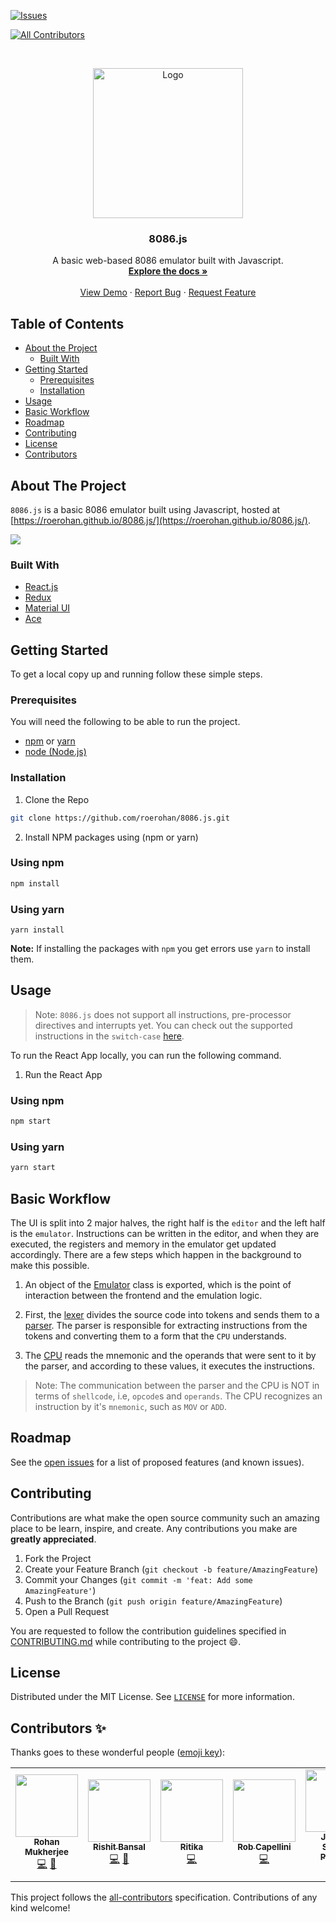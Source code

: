 [![Issues][issues-shield]][issues-url]
<!-- ALL-CONTRIBUTORS-BADGE:START - Do not remove or modify this section -->
[![All Contributors](https://img.shields.io/badge/all_contributors-6-orange.svg?style=flat-square)](#contributors-)
<!-- ALL-CONTRIBUTORS-BADGE:END -->

<!-- PROJECT LOGO -->
<br />
<p align="center">
  <a href="https://github.com/roerohan/8086.js">
    <img src="https://roerohan.github.io/8086.js/8086.svg" alt="Logo" width="240">
  </a> 

  <h3 align="center">8086.js</h3>

  <p align="center">
    A basic web-based 8086 emulator built with Javascript.
    <br />
    <a href="https://github.com/roerohan/8086.js"><strong>Explore the docs »</strong></a>
    <br />
    <br />
    <a href="https://github.com/roerohan/8086.js">View Demo</a>
    ·
    <a href="https://github.com/roerohan/8086.js/issues">Report Bug</a>
    ·
    <a href="https://github.com/roerohan/8086.js/issues">Request Feature</a>
  </p>
</p>



<!-- TABLE OF CONTENTS -->
## Table of Contents

* [About the Project](#about-the-project)
  * [Built With](#built-with)
* [Getting Started](#getting-started)
  * [Prerequisites](#prerequisites)
  * [Installation](#installation)
* [Usage](#usage)
* [Basic Workflow](#basic-workflow)
* [Roadmap](#roadmap)
* [Contributing](#contributing)
* [License](#license)
* [Contributors](#contributors-)



<!-- ABOUT THE PROJECT -->
## About The Project


`8086.js` is a basic 8086 emulator built using Javascript, hosted at [https://roerohan.github.io/8086.js/](https://roerohan.github.io/8086.js/).

<img src="./public/8086.js-hosted.png" />

### Built With

* [React.js](https://arkdownreactjs.org/docs/getting-started.html)
* [Redux](https://redux.js.org/tutorials/essentials/part-1-overview-concepts)
* [Material UI](https://material-ui.com/getting-started/usage/)
* [Ace](https://github.com/ajaxorg/ace)



<!-- GETTING STARTED -->
## Getting Started

To get a local copy up and running follow these simple steps.

### Prerequisites

You will need the following to be able to run the project.

* [npm](https://www.npmjs.com/) or [yarn](https://yarnpkg.com/)
* [node (Node.js)](https://nodejs.org)



### Installation
 
1. Clone the Repo

```sh
git clone https://github.com/roerohan/8086.js.git
```

2. Install NPM packages using (npm or yarn)

### Using npm

```sh
npm install
```

### Using yarn

```
yarn install
```

**Note:** If installing the packages with `npm` you get errors use `yarn` to install them.



<!-- USAGE EXAMPLES -->
## Usage

> Note: `8086.js` does not support all instructions, pre-processor directives and interrupts yet. You can check out the supported instructions in the `switch-case` [here](./src/emulator/cpu/core.js).

To run the React App locally, you can run the following command.

1. Run the React App

### Using npm

```sh
npm start
```

### Using yarn

```sh
yarn start
```

## Basic Workflow

The UI is split into 2 major halves, the right half is the `editor` and the left half is the `emulator`. Instructions can be written in the editor, and when they are executed, the registers and memory in the emulator get updated accordingly. There are a few steps which happen in the background to make this possible.

1. An object of the [Emulator](./src/emulator/emulator.js) class is exported, which is the point of interaction between the frontend and the emulation logic.

2. First, the [lexer](./src/emulator/parser/lexer.js) divides the source code into tokens and sends them to a [parser](./src/emulator/parser/parser.js). The parser is responsible for extracting instructions from the tokens and converting them to a form that the `CPU` understands.

3. The [CPU](./src/emulator/cpu/core.js) reads the mnemonic and the operands that were sent to it by the parser, and according to these values, it executes the instructions.

> Note: The communication between the parser and the CPU is NOT in terms of `shellcode`, i.e, `opcode`s and `operands`. The CPU recognizes an instruction by it's `mnemonic`, such as `MOV` or `ADD`. 


<!-- _For more examples, please refer to the [Documentation](https://example.com)_ -->



<!-- ROADMAP -->
## Roadmap

See the [open issues](https://github.com/roerohan/8086.js/issues) for a list of proposed features (and known issues).



<!-- CONTRIBUTING -->
## Contributing

Contributions are what make the open source community such an amazing place to be learn, inspire, and create. Any contributions you make are **greatly appreciated**.

1. Fork the Project
2. Create your Feature Branch (`git checkout -b feature/AmazingFeature`)
3. Commit your Changes (`git commit -m 'feat: Add some AmazingFeature'`)
4. Push to the Branch (`git push origin feature/AmazingFeature`)
5. Open a Pull Request

You are requested to follow the contribution guidelines specified in [CONTRIBUTING.md](./CONTRIBUTING.md) while contributing to the project :smile:.

<!-- LICENSE -->
## License

Distributed under the MIT License. See [`LICENSE`](./LICENSE) for more information.




<!-- MARKDOWN LINKS & IMAGES -->
<!-- https://www.markdownguide.org/basic-syntax/#reference-style-links -->
[roerohan-url]: https://roerohan.github.io
[issues-shield]: https://img.shields.io/github/issues/othneildrew/Best-README-Template.svg?style=flat-square
[issues-url]: https://github.com/roerohan/8086.js/issues

## Contributors ✨

Thanks goes to these wonderful people ([emoji key](https://allcontributors.org/docs/en/emoji-key)):

<!-- ALL-CONTRIBUTORS-LIST:START - Do not remove or modify this section -->
<!-- prettier-ignore-start -->
<!-- markdownlint-disable -->
<table>
  <tr>
    <td align="center"><a href="https://github.com/roerohan"><img src="https://avatars0.githubusercontent.com/u/42958812?v=4" width="100px;" alt=""/><br /><sub><b>Rohan Mukherjee</b></sub></a><br /><a href="https://github.com/roerohan/8086.js/commits?author=roerohan" title="Code">💻</a> <a href="https://github.com/roerohan/8086.js/commits?author=roerohan" title="Documentation">📖</a></td>
    <td align="center"><a href="https://github.com/thebongy"><img src="https://avatars1.githubusercontent.com/u/7080652?v=4" width="100px;" alt=""/><br /><sub><b>Rishit Bansal</b></sub></a><br /><a href="https://github.com/roerohan/8086.js/commits?author=thebongy" title="Code">💻</a> <a href="https://github.com/roerohan/8086.js/commits?author=thebongy" title="Documentation">📖</a></td>
    <td align="center"><a href="https://github.com/ritika-07"><img src="https://avatars2.githubusercontent.com/u/46575784?v=4" width="100px;" alt=""/><br /><sub><b>Ritika</b></sub></a><br /><a href="https://github.com/roerohan/8086.js/commits?author=ritika-07" title="Code">💻</a></td>
    <td align="center"><a href="https://github.com/capellini"><img src="https://avatars3.githubusercontent.com/u/75311?v=4" width="100px;" alt=""/><br /><sub><b>Rob Capellini</b></sub></a><br /><a href="https://github.com/roerohan/8086.js/commits?author=capellini" title="Code">💻</a></td>
    <td align="center"><a href="https://josesp.netlify.com/"><img src="https://avatars3.githubusercontent.com/u/23442814?v=4" width="100px;" alt=""/><br /><sub><b>Jose M. Segura Polanco</b></sub></a><br /><a href="https://github.com/roerohan/8086.js/commits?author=DarkCode01" title="Code">💻</a></td>
    <td align="center"><a href="https://devenv.now.sh/"><img src="https://avatars1.githubusercontent.com/u/49075129?v=4" width="100px;" alt=""/><br /><sub><b>Pranav P</b></sub></a><br /><a href="https://github.com/roerohan/8086.js/commits?author=pranavp10" title="Code">💻</a></td>
  </tr>
</table>

<!-- markdownlint-enable -->
<!-- prettier-ignore-end -->
<!-- ALL-CONTRIBUTORS-LIST:END -->

This project follows the [all-contributors](https://github.com/all-contributors/all-contributors) specification. Contributions of any kind welcome!